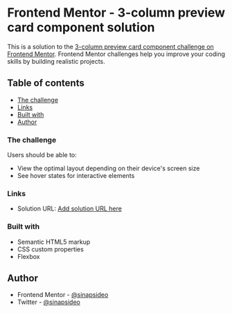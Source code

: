 # Frontend Mentor - 3-column preview card component solution

This is a solution to the [3-column preview card component challenge on Frontend Mentor](https://www.frontendmentor.io/challenges/3column-preview-card-component-pH92eAR2-). Frontend Mentor challenges help you improve your coding skills by building realistic projects.

## Table of contents

  - [The challenge](#the-challenge)
  - [Links](#links)
  - [Built with](#built-with)
  - [Author](#author)

### The challenge

Users should be able to:

- View the optimal layout depending on their device's screen size
- See hover states for interactive elements

### Links

- Solution  URL: [Add solution URL here](https://sinapsideo.github.io/Card-Page-Flexbox/)


### Built with

- Semantic HTML5 markup
- CSS custom properties
- Flexbox

## Author

- Frontend Mentor - [@sinapsideo](https://www.frontendmentor.io/profile/sinapsideo)
- Twitter - [@sinapsideo](https://www.twitter.com/sinapsideo)
